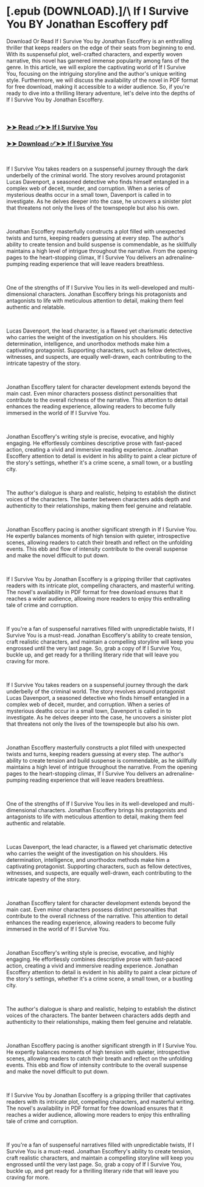 # [.epub (DOWNLOAD).]/\ If I Survive You BY Jonathan Escoffery pdf

<p>Download Or Read If I Survive You by Jonathan Escoffery is an enthralling thriller that keeps readers on the edge of their seats from beginning to end. With its suspenseful plot, well-crafted characters, and expertly woven narrative, this novel has garnered immense popularity among fans of the genre. In this article, we will explore the captivating world of If I Survive You, focusing on the intriguing storyline and the author's unique writing style. Furthermore, we will discuss the availability of the novel in PDF format for free download, making it accessible to a wider audience. So, if you're ready to dive into a thrilling literary adventure, let's delve into the depths of If I Survive You by Jonathan Escoffery.</p>
<p>&nbsp;</p>

### [➤➤ Read ✅➤➤ If I Survive You](https://thehelpfulbooks.blogspot.com/id/59808611)

### [➤➤ Download ✅➤➤ If I Survive You](https://thehelpfulbooks.blogspot.com/id/59808611)

<p>&nbsp;</p>
<p>If I Survive You takes readers on a suspenseful journey through the dark underbelly of the criminal world. The story revolves around protagonist Lucas Davenport, a seasoned detective who finds himself entangled in a complex web of deceit, murder, and corruption. When a series of mysterious deaths occur in a small town, Davenport is called in to investigate. As he delves deeper into the case, he uncovers a sinister plot that threatens not only the lives of the townspeople but also his own.</p>
<p>&nbsp;</p>
<p>Jonathan Escoffery masterfully constructs a plot filled with unexpected twists and turns, keeping readers guessing at every step. The author's ability to create tension and build suspense is commendable, as he skillfully maintains a high level of intrigue throughout the narrative. From the opening pages to the heart-stopping climax, If I Survive You delivers an adrenaline-pumping reading experience that will leave readers breathless.</p>
<p>&nbsp;</p>
<p>One of the strengths of If I Survive You lies in its well-developed and multi-dimensional characters. Jonathan Escoffery brings his protagonists and antagonists to life with meticulous attention to detail, making them feel authentic and relatable.</p>
<p>&nbsp;</p>
<p>Lucas Davenport, the lead character, is a flawed yet charismatic detective who carries the weight of the investigation on his shoulders. His determination, intelligence, and unorthodox methods make him a captivating protagonist. Supporting characters, such as fellow detectives, witnesses, and suspects, are equally well-drawn, each contributing to the intricate tapestry of the story.</p>
<p>&nbsp;</p>
<p>Jonathan Escoffery talent for character development extends beyond the main cast. Even minor characters possess distinct personalities that contribute to the overall richness of the narrative. This attention to detail enhances the reading experience, allowing readers to become fully immersed in the world of If I Survive You.</p>
<p>&nbsp;</p>
<p>Jonathan Escoffery's writing style is precise, evocative, and highly engaging. He effortlessly combines descriptive prose with fast-paced action, creating a vivid and immersive reading experience. Jonathan Escoffery attention to detail is evident in his ability to paint a clear picture of the story's settings, whether it's a crime scene, a small town, or a bustling city.</p>
<p>&nbsp;</p>
<p>The author's dialogue is sharp and realistic, helping to establish the distinct voices of the characters. The banter between characters adds depth and authenticity to their relationships, making them feel genuine and relatable.</p>
<p>&nbsp;</p>
<p>Jonathan Escoffery pacing is another significant strength in If I Survive You. He expertly balances moments of high tension with quieter, introspective scenes, allowing readers to catch their breath and reflect on the unfolding events. This ebb and flow of intensity contribute to the overall suspense and make the novel difficult to put down.</p>
<p>&nbsp;</p>
<p>If I Survive You by Jonathan Escoffery is a gripping thriller that captivates readers with its intricate plot, compelling characters, and masterful writing. The novel's availability in PDF format for free download ensures that it reaches a wider audience, allowing more readers to enjoy this enthralling tale of crime and corruption.</p>
<p>&nbsp;</p>
<p>If you're a fan of suspenseful narratives filled with unpredictable twists, If I Survive You is a must-read. Jonathan Escoffery's ability to create tension, craft realistic characters, and maintain a compelling storyline will keep you engrossed until the very last page. So, grab a copy of If I Survive You, buckle up, and get ready for a thrilling literary ride that will leave you craving for more.</p>
<p>&nbsp;</p>
<p>If I Survive You takes readers on a suspenseful journey through the dark underbelly of the criminal world. The story revolves around protagonist Lucas Davenport, a seasoned detective who finds himself entangled in a complex web of deceit, murder, and corruption. When a series of mysterious deaths occur in a small town, Davenport is called in to investigate. As he delves deeper into the case, he uncovers a sinister plot that threatens not only the lives of the townspeople but also his own.</p>
<p>&nbsp;</p>
<p>Jonathan Escoffery masterfully constructs a plot filled with unexpected twists and turns, keeping readers guessing at every step. The author's ability to create tension and build suspense is commendable, as he skillfully maintains a high level of intrigue throughout the narrative. From the opening pages to the heart-stopping climax, If I Survive You delivers an adrenaline-pumping reading experience that will leave readers breathless.</p>
<p>&nbsp;</p>
<p>One of the strengths of If I Survive You lies in its well-developed and multi-dimensional characters. Jonathan Escoffery brings his protagonists and antagonists to life with meticulous attention to detail, making them feel authentic and relatable.</p>
<p>&nbsp;</p>
<p>Lucas Davenport, the lead character, is a flawed yet charismatic detective who carries the weight of the investigation on his shoulders. His determination, intelligence, and unorthodox methods make him a captivating protagonist. Supporting characters, such as fellow detectives, witnesses, and suspects, are equally well-drawn, each contributing to the intricate tapestry of the story.</p>
<p>&nbsp;</p>
<p>Jonathan Escoffery talent for character development extends beyond the main cast. Even minor characters possess distinct personalities that contribute to the overall richness of the narrative. This attention to detail enhances the reading experience, allowing readers to become fully immersed in the world of If I Survive You.</p>
<p>&nbsp;</p>
<p>Jonathan Escoffery's writing style is precise, evocative, and highly engaging. He effortlessly combines descriptive prose with fast-paced action, creating a vivid and immersive reading experience. Jonathan Escoffery attention to detail is evident in his ability to paint a clear picture of the story's settings, whether it's a crime scene, a small town, or a bustling city.</p>
<p>&nbsp;</p>
<p>The author's dialogue is sharp and realistic, helping to establish the distinct voices of the characters. The banter between characters adds depth and authenticity to their relationships, making them feel genuine and relatable.</p>
<p>&nbsp;</p>
<p>Jonathan Escoffery pacing is another significant strength in If I Survive You. He expertly balances moments of high tension with quieter, introspective scenes, allowing readers to catch their breath and reflect on the unfolding events. This ebb and flow of intensity contribute to the overall suspense and make the novel difficult to put down.</p>
<p>&nbsp;</p>
<p>If I Survive You by Jonathan Escoffery is a gripping thriller that captivates readers with its intricate plot, compelling characters, and masterful writing. The novel's availability in PDF format for free download ensures that it reaches a wider audience, allowing more readers to enjoy this enthralling tale of crime and corruption.</p>
<p>&nbsp;</p>
<p>If you're a fan of suspenseful narratives filled with unpredictable twists, If I Survive You is a must-read. Jonathan Escoffery's ability to create tension, craft realistic characters, and maintain a compelling storyline will keep you engrossed until the very last page. So, grab a copy of If I Survive You, buckle up, and get ready for a thrilling literary ride that will leave you craving for more.</p>
<p>&nbsp;</p>
